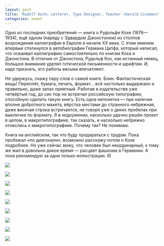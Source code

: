 ```yaml
---
layout: post
title: "Rudolf Koch: Letterer, Type Designer, Teacher (Gerald Cinamon)"
categories: event
---
```

Одно из последних приобретений — книга о Рудольфе Кохе (1876—1934), ещё одном (наряду с Эдвардом Джонстоном) из столпов возрождения каллиграфии в Европе в начале XX века. С этим именем впервые столкнулся в автобиографии Германа Цапфа, который написал, что осваивал каллиграфию самостоятельно по книгам Коха и Джонстона. В отличие от Джонстона, Рудольф Кох, как истинный немец, большое внимание уделял готической письменности и шрифтам. И, надо признать, его работы весьма впечатляют.

Не удержусь, скажу пару слов о самой книге. Блин. Фантастическая вещь! Переплёт, бумага, печать, формат… всё настолько выдержано и правильно, даже запах приятный. Работая в издательстве уже четвёртый год, до сих пор не встречал российскую типографию, способную сделать такую книгу. Есть одна непонятка — при наличии вполне добротного макета, вёрстка местами до странного небрежная, даже висячая строка встречается, не говоря уже о диких пробелах при выключке по формату. Я в недоумении, насколько удачно решён проект в целом, в макротипографике, так сказать, и насколько небрежно отнеслись к микротипографике. Почему так? Не понимаю.

Книга на английском, так что буду продираться с трудом. Пока пробежал «по диагонали», возможно расскажу потом о Кохе подробнее. Но уже сейчас вижу, что человек был неординарный, к тому же жил в довольно дикое время — расцвет фашизма в Германии. А пока рекомендую за одни только иллюстрации. 8)

![](https://pics.livejournal.com/quillcraft/pic/001ak7t8)

![](https://pics.livejournal.com/quillcraft/pic/001apck3)

![](https://pics.livejournal.com/quillcraft/pic/001aq6st)

![](https://pics.livejournal.com/quillcraft/pic/001ar1be)

![](https://pics.livejournal.com/quillcraft/pic/001ashhh)

![](https://pics.livejournal.com/quillcraft/pic/001atcab)

![](https://pics.livejournal.com/quillcraft/pic/001awaay)

![](https://pics.livejournal.com/quillcraft/pic/001ax445)

![](https://pics.livejournal.com/quillcraft/pic/001ay0hq)